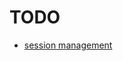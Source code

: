 # TODO

- [session management](https://modelcontextprotocol.io/specification/2025-06-18/basic/transports#session-management)
